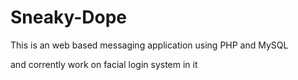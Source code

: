 # Sneaky-Dope
This is an web based messaging application using PHP and MySQL

and corrently work on facial login system in it

